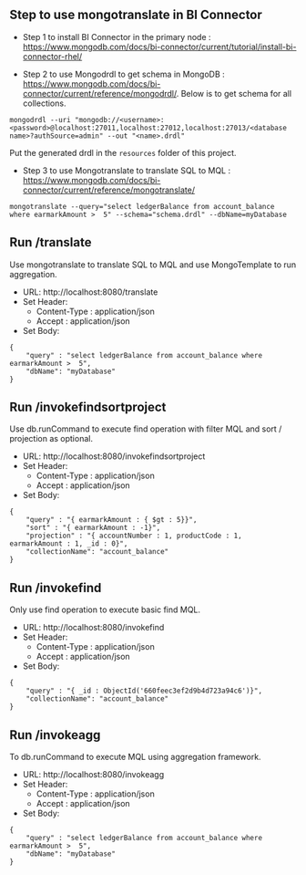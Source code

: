 ## Step to use mongotranslate in BI Connector
- Step 1 to install BI Connector in the primary node : https://www.mongodb.com/docs/bi-connector/current/tutorial/install-bi-connector-rhel/

- Step 2 to use Mongodrdl to get schema in MongoDB : https://www.mongodb.com/docs/bi-connector/current/reference/mongodrdl/.   Below is to get schema for all collections. 
```
mongodrdl --uri "mongodb://<username>:<password>@localhost:27011,localhost:27012,localhost:27013/<database name>?authSource=admin" --out "<name>.drdl"
```
Put the generated drdl in the `resources` folder of this project. 

- Step 3 to use Mongotranslate to translate SQL to MQL : https://www.mongodb.com/docs/bi-connector/current/reference/mongotranslate/
```
mongotranslate --query="select ledgerBalance from account_balance where earmarkAmount >  5" --schema="schema.drdl" --dbName=myDatabase
```

## Run /translate
Use mongotranslate to translate SQL to MQL and use MongoTemplate to run aggregation. 
- URL: http://localhost:8080/translate
- Set Header: 
   - Content-Type : application/json
   - Accept : application/json
- Set Body: 
```
{
    "query" : "select ledgerBalance from account_balance where earmarkAmount >  5",
    "dbName": "myDatabase"
}
```

## Run /invokefindsortproject
Use db.runCommand to execute find operation with filter MQL and sort / projection as optional.  
- URL: http://localhost:8080/invokefindsortproject
- Set Header: 
   - Content-Type : application/json
   - Accept : application/json
- Set Body: 
```
{
    "query" : "{ earmarkAmount : { $gt : 5}}",
    "sort" : "{ earmarkAmount : -1}",
    "projection" : "{ accountNumber : 1, productCode : 1, earmarkAmount : 1, _id : 0}",
    "collectionName": "account_balance"
}
```

## Run /invokefind
Only use find operation to execute basic find MQL. 
- URL: http://localhost:8080/invokefind
- Set Header: 
   - Content-Type : application/json
   - Accept : application/json
- Set Body: 
```
{
    "query" : "{ _id : ObjectId('660feec3ef2d9b4d723a94c6')}",
    "collectionName": "account_balance"
}
```

## Run /invokeagg
To db.runCommand to execute MQL using aggregation framework. 
- URL: http://localhost:8080/invokeagg
- Set Header: 
   - Content-Type : application/json
   - Accept : application/json
- Set Body: 
```
{
    "query" : "select ledgerBalance from account_balance where earmarkAmount >  5",
    "dbName": "myDatabase"
}
```